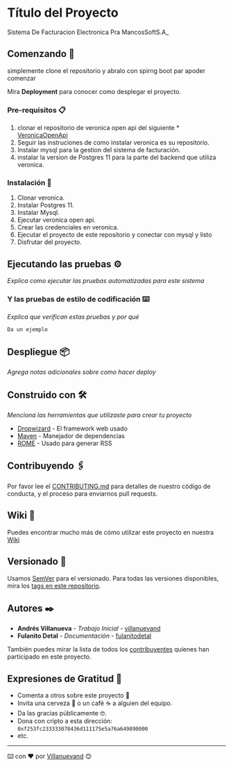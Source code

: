 
# Título del Proyecto
Sistema De Facturacion Electronica Pra MancosSoftS.A_

## Comenzando 🚀

simplemente clone el repositorio y abralo con spirng boot par apoder comenzar

Mira **Deployment** para conocer como desplegar el proyecto.


### Pre-requisitos 📋

1. clonar el repositorio de veronica open api del siguiente * [VeronicaOpenApi](https://github.com/veronica-platform/veronica-open-api) 
2. Seguir las instruciones de como instalar veronica es su repositorio.
3. Instalar mysql para la gestion del sistema de facturación.
4. instalar la version de Postgres 11 para la parte del backend que utiliza veronica.


### Instalación 🔧

1. Clonar veronica.
2. Instalar Postgres 11.
3. Instalar Mysql.
4. Ejecutar veronica open api.
5. Crear las credenciales en veronica.
6. Ejecutar el proyecto de este repositorio y conectar con mysql y listo
7. Disfrutar del proyecto.


## Ejecutando las pruebas ⚙️

_Explica como ejecutar las pruebas automatizadas para este sistema_


### Y las pruebas de estilo de codificación ⌨️

_Explica que verifican estas pruebas y por qué_

```
Da un ejemplo
```

## Despliegue 📦

_Agrega notas adicionales sobre como hacer deploy_

## Construido con 🛠️

_Menciona las herramientas que utilizaste para crear tu proyecto_

* [Dropwizard](http://www.dropwizard.io/1.0.2/docs/) - El framework web usado
* [Maven](https://maven.apache.org/) - Manejador de dependencias
* [ROME](https://rometools.github.io/rome/) - Usado para generar RSS

## Contribuyendo 🖇️

Por favor lee el [CONTRIBUTING.md](https://gist.github.com/villanuevand/xxxxxx) para detalles de nuestro código de conducta, y el proceso para enviarnos pull requests.

## Wiki 📖

Puedes encontrar mucho más de cómo utilizar este proyecto en nuestra [Wiki](https://github.com/tu/proyecto/wiki)

## Versionado 📌

Usamos [SemVer](http://semver.org/) para el versionado. Para todas las versiones disponibles, mira los [tags en este repositorio](https://github.com/tu/proyecto/tags).

## Autores ✒️


* **Andrés Villanueva** - *Trabajo Inicial* - [villanuevand](https://github.com/villanuevand)
* **Fulanito Detal** - *Documentación* - [fulanitodetal](#fulanito-de-tal)

También puedes mirar la lista de todos los [contribuyentes](https://github.com/your/project/contributors) quíenes han participado en este proyecto. 


## Expresiones de Gratitud 🎁

* Comenta a otros sobre este proyecto 📢
* Invita una cerveza 🍺 o un café ☕ a alguien del equipo. 
* Da las gracias públicamente 🤓.
* Dona con cripto a esta dirección: `0xf253fc233333078436d111175e5a76a649890000`
* etc.



---
⌨️ con ❤️ por [Villanuevand](https://github.com/Villanuevand) 😊

